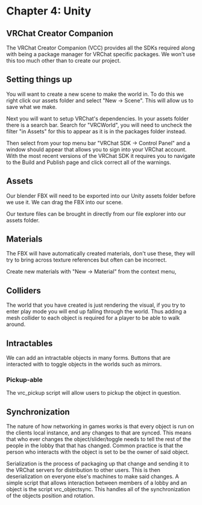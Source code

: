 # Chapter 4: Unity

## VRChat Creator Companion
The VRChat Creator Companion (VCC) provides all the SDKs required along with being a package manager for VRChat specific packages. We won't use this too much other than to create our project.

## Setting things up
You will want to create a new scene to make the world in. To do this we right click our assets folder and select "New -> Scene". This will allow us to save what we make.

Next you will want to setup VRChat's dependencies. In your assets folder there is a search bar. Search for "VRCWorld", you will need to uncheck the filter "in Assets" for this to appear as it is in the packages folder instead.

Then select from your top menu bar "VRChat SDK -> Control Panel" and a window should appear that allows you to sign into your VRChat account. With the most recent versions of the VRChat SDK it requires you to navigate to the Build and Publish page and click correct all of the warnings.

## Assets
Our blender FBX will need to be exported into our Unity assets folder before we use it. We can drag the FBX into our scene.

Our texture files can be brought in directly from our file explorer into our assets folder.

## Materials
The FBX will have automatically created materials, don't use these, they will try to bring across texture references but often can be incorrect.

Create new materials with "New -> Material" from the context menu, 

## Colliders
The world that you have created is just rendering the visual, if you try to enter play mode you will end up falling through the world. Thus adding a mesh collider to each object is required for a player to be able to walk around.

## Intractables
We can add an intractable objects in many forms. Buttons that are interacted with to toggle objects in the worlds such as mirrors.

### Pickup-able
The vrc_pickup script will allow users to pickup the object in question.

## Synchronization
The nature of how networking in games works is that every object is run on the clients local instance, and any changes to that are synced. This means that who ever changes the object/slider/toggle needs to tell the rest of the people in the lobby that that has changed. Common practice is that the person who interacts with the object is set to be the owner of said object.

Serialization is the process of packaging up that change and sending it to the VRChat servers for distribution to other users. This is then deserialization on everyone else's machines to make said changes. A simple script that allows interaction between members of a lobby and an object is the script vrc_objectsync. This handles all of the synchronization of the objects position and rotation.